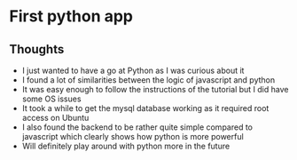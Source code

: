 # First python app

## Thoughts

* I just wanted to have a go at Python as I was curious about it
* I found a lot of similarities between the logic of javascript and python
* It was easy enough to follow the instructions of the tutorial but I did have some OS issues
* It took a while to get the mysql database working as it required root access on Ubuntu
* I also found the backend to be rather quite simple compared to javascript which clearly shows how python is more powerful
* Will definitely play around with python more in the future 
